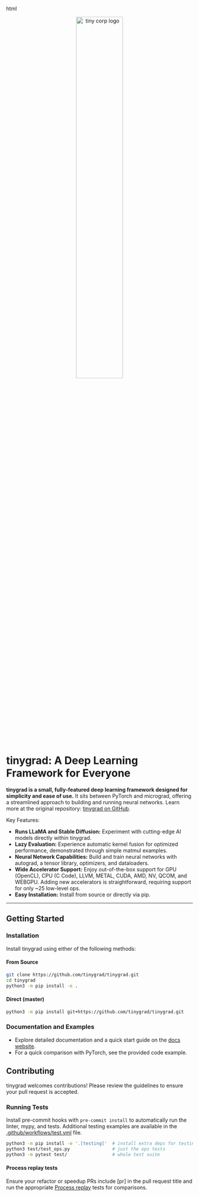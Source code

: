 html
<div align="center">

<picture>
  <source media="(prefers-color-scheme: light)" srcset="/docs/logo_tiny_light.svg">
  <img alt="tiny corp logo" src="/docs/logo_tiny_dark.svg" width="50%" height="50%">
</picture>

</div>

# tinygrad: A Deep Learning Framework for Everyone

**tinygrad is a small, fully-featured deep learning framework designed for simplicity and ease of use.** It sits between PyTorch and micrograd, offering a streamlined approach to building and running neural networks. Learn more at the original repository:  <a href="https://github.com/tinygrad/tinygrad">tinygrad on GitHub</a>.

Key Features:

*   **Runs LLaMA and Stable Diffusion:** Experiment with cutting-edge AI models directly within tinygrad.
*   **Lazy Evaluation:** Experience automatic kernel fusion for optimized performance, demonstrated through simple matmul examples.
*   **Neural Network Capabilities:** Build and train neural networks with autograd, a tensor library, optimizers, and dataloaders.
*   **Wide Accelerator Support:** Enjoy out-of-the-box support for GPU (OpenCL), CPU (C Code), LLVM, METAL, CUDA, AMD, NV, QCOM, and WEBGPU. Adding new accelerators is straightforward, requiring support for only ~25 low-level ops.
*   **Easy Installation:** Install from source or directly via pip.

---

## Getting Started

### Installation

Install tinygrad using either of the following methods:

#### From Source

```bash
git clone https://github.com/tinygrad/tinygrad.git
cd tinygrad
python3 -m pip install -e .
```

#### Direct (master)

```bash
python3 -m pip install git+https://github.com/tinygrad/tinygrad.git
```

### Documentation and Examples

*   Explore detailed documentation and a quick start guide on the [docs website](https://docs.tinygrad.org/).
*   For a quick comparison with PyTorch, see the provided code example.

## Contributing

tinygrad welcomes contributions!  Please review the guidelines to ensure your pull request is accepted.

### Running Tests

Install pre-commit hooks with `pre-commit install` to automatically run the linter, mypy, and tests. Additional testing examples are available in the [.github/workflows/test.yml](.github/workflows/test.yml) file.

```bash
python3 -m pip install -e '.[testing]'  # install extra deps for testing
python3 test/test_ops.py                # just the ops tests
python3 -m pytest test/                 # whole test suite
```

#### Process replay tests

Ensure your refactor or speedup PRs include [pr] in the pull request title and run the appropriate [Process replay](https://github.com/tinygrad/tinygrad/blob/master/test/external/process_replay/README.md) tests for comparisons.